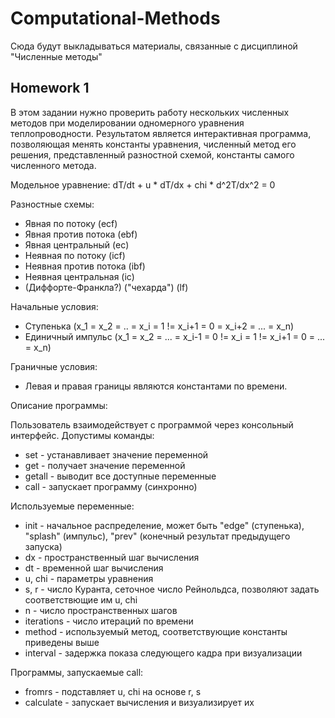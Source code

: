 # Computational-Methods

Сюда будут выкладываться материалы, связанные с дисциплиной "Численные методы"

## Homework 1

В этом задании нужно проверить работу нескольких численных методов при моделировании одномерного уравнения теплопроводности.
Результатом является интерактивная программа, позволяющая менять константы уравнения, численный метод его решения, представленный разностной схемой, константы самого численного метода.

Модельное уравнение: dT/dt + u * dT/dx + chi * d^2T/dx^2 = 0

Разностные схемы:
* Явная по потоку (ecf)
* Явная против потока (ebf)
* Явная центральный (ec)
* Неявная по потоку (icf)
* Неявная против потока (ibf)
* Неявная центральная (ic)
* (Диффорте-Франкла?) ("чехарда") (lf)

Начальные условия:
* Ступенька (x_1 = x_2 = .. = x_i = 1 != x_i+1 = 0 = x_i+2 = ... = x_n)
* Единичный импульс (x_1 = x_2 = ... = x_i-1 = 0 != x_i = 1 != x_i+1 = 0 = ... = x_n)

Граничные условия:
* Левая и правая границы являются константами по времени.

Описание программы:

Пользователь взаимодействует с программой через консольный интерфейс. Допустимы команды:
* set <key> <value> - устанавливает значение переменной
* get <key> - получает значение переменной
* getall - выводит все доступные переменные
* call <callback> - запускает программу (синхронно)

Используемые переменные:
* init - начальное распределение, может быть "edge" (ступенька), "splash" (импульс), "prev" (конечный результат предыдущего запуска)
* dx - пространственный шаг вычисления
* dt - временной шаг вычисления
* u, chi - параметры уравнения
* s, r - число Куранта, сеточное число Рейнольдса, позволяют задать соответствющие им u, chi
* n - число пространственных шагов
* iterations - число итераций по времени
* method - используемый метод, соответствующие константы приведены выше
* interval - задержка показа следующего кадра при визуализации

Программы, запускаемые call:
* fromrs - подставляет u, chi на основе r, s
* calculate - запускает вычисления и визуализирует их
